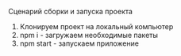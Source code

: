 Сценарий сборки и запуска проекта
1. Клонируем проект на локальный компьютер
2. npm i - загружаем необходимые пакеты
3. npm start - запускаем приложение 